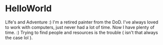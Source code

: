 # HelloWorld
 LIfe's and Adventure :)
I'm a retired painter from the DoD. I've always loved to work with computers, just never had a lot of time. Now I have plenty of time. :) Trying to find people and resources is the trouble ( isn't that always the case lol ).
